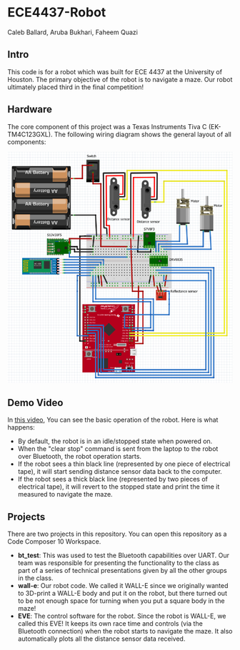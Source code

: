 # ECE4437-Robot

Caleb Ballard, Aruba Bukhari, Faheem Quazi

## Intro

This code is for a robot which was built for ECE 4437 at the University of Houston. The primary objective of the robot is to navigate a maze. Our robot ultimately placed third in the final competition!

## Hardware

The core component of this project was a Texas Instruments Tiva C (EK-TM4C123GXL). The following wiring diagram shows the general layout of all components:

![Wiring Diagram of the robot](wiring.png)

## Demo Video

In [this video](https://photos.app.goo.gl/ea5unZCozoSsS7tX8), You can see the basic operation of the robot. Here is what happens:

- By default, the robot is in an idle/stopped state when powered on.
- When the "clear stop" command is sent from the laptop to the robot over Bluetooth, the robot operation starts.
- If the robot sees a thin black line (represented by one piece of electrical tape), it will start sending distance sensor data back to the computer.
- If the robot sees a thick black line (represented by two pieces of electrical tape), it will revert to the stopped state and print the time it measured to navigate the maze.

## Projects

There are two projects in this repository. You can open this repository as a Code Composer 10 Workspace.

- **bt_test**: This was used to test the Bluetooth capabilities over UART. Our team was responsible for presenting the functionality to the class as part of a series of technical presentations given by all the other groups in the class.
- **wall-e**: Our robot code. We called it WALL-E since we originally wanted to 3D-print a WALL-E body and put it on the robot, but there turned out to be not enough space for turning when you put a square body in the maze!
- **EVE**: The control software for the robot. Since the robot is WALL-E, we called this EVE! It keeps its own race time and controls (via the Bluetooth connection) when the robot starts to navigate the maze. It also automatically plots all the distance sensor data received.
